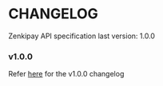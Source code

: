 # CHANGELOG
Zenkipay API specification last version: 1.0.0

### v1.0.0
Refer [here](https://github.com/zenkifi/zenkipay-api/blob/main/README.md) for the v1.0.0 changelog